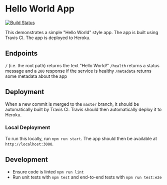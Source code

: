 # Hello World App

[![Build Status](https://travis-ci.org/vargind/hello-world-app.svg?branch=master)](https://travis-ci.org/vargind/hello-world-app)

This demonstrates a simple "Hello World" style app.
The app is built using Travis CI.
The app is deployed to Heroku.

## Endpoints

`/` (i.e. the root path) returns the text "Hello World!"
`/health` returns a status message and a `200` response if the service is healthy
`/metadata` returns some metadata about the app

## Deployment

When a new commit is merged to the `master` branch, it should be automatically built by Travis CI.
Travis should then automatically deploy it to Heroku.

### Local Deployment

To run this locally, run `npm run start`. The app should then be available at `http://localhost:3000`.

## Development

* Ensure code is linted `npm run lint`
* Run unit tests with `npm test` and end-to-end tests with `npm run test:e2e`
